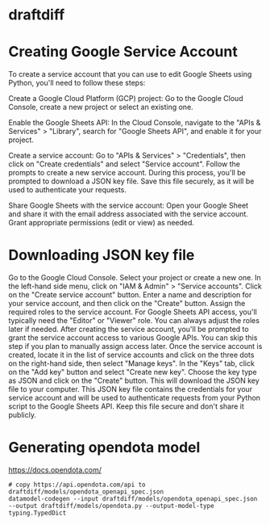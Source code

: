 # draftdiff
# Creating Google Service Account
To create a service account that you can use to edit Google Sheets using Python, you'll need to follow these steps:

Create a Google Cloud Platform (GCP) project: Go to the Google Cloud Console, create a new project or select an existing one.

Enable the Google Sheets API: In the Cloud Console, navigate to the "APIs & Services" > "Library", search for "Google Sheets API", and enable it for your project.

Create a service account: Go to "APIs & Services" > "Credentials", then click on "Create credentials" and select "Service account". Follow the prompts to create a new service account. During this process, you'll be prompted to download a JSON key file. Save this file securely, as it will be used to authenticate your requests.

Share Google Sheets with the service account: Open your Google Sheet and share it with the email address associated with the service account. Grant appropriate permissions (edit or view) as needed.

# Downloading JSON key file
Go to the Google Cloud Console.
Select your project or create a new one.
In the left-hand side menu, click on "IAM & Admin" > "Service accounts".
Click on the "Create service account" button.
Enter a name and description for your service account, and then click on the "Create" button.
Assign the required roles to the service account. For Google Sheets API access, you'll typically need the "Editor" or "Viewer" role. You can always adjust the roles later if needed.
After creating the service account, you'll be prompted to grant the service account access to various Google APIs. You can skip this step if you plan to manually assign access later.
Once the service account is created, locate it in the list of service accounts and click on the three dots on the right-hand side, then select "Manage keys".
In the "Keys" tab, click on the "Add key" button and select "Create new key".
Choose the key type as JSON and click on the "Create" button. This will download the JSON key file to your computer.
This JSON key file contains the credentials for your service account and will be used to authenticate requests from your Python script to the Google Sheets API. Keep this file secure and don't share it publicly.

# Generating opendota model
https://docs.opendota.com/
```
# copy https://api.opendota.com/api to draftdiff/models/opendota_openapi_spec.json
datamodel-codegen --input draftdiff/models/opendota_openapi_spec.json --output draftdiff/models/opendota.py --output-model-type typing.TypedDict
```
